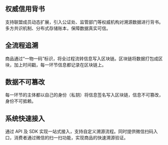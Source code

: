 ## 权威信用背书
支持联盟成员动态扩展，引入公证处、监管部门等权威机构对溯源数据进行背书。多方共识机制、分布式存储账本，保障数据真实可信。

## 全流程追溯
商品通过“一物一码”标识，将全过程流转信息写入区块链。区块链将数据打包成区块，加上时间戳，每一环节信息都记录在区块链上。

## 数据不可篡改
每一环节的主体都以自己的身份（私钥）将信息签名写入区块链，信息不可篡改，身份不可抵赖。

## 系统快速接入
通过 API 及 SDK 实现一站式接入，支持自定义溯源流程。同时提供微信扫码入口，消费者通过微信的扫一扫功能，实现商品的快速溯源验证。
